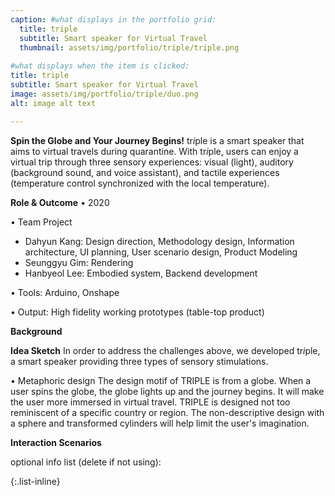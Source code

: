 ```yaml
---
caption: #what displays in the portfolio grid:
  title: triple
  subtitle: Smart speaker for Virtual Travel
  thumbnail: assets/img/portfolio/triple/triple.png
  
#what displays when the item is clicked:
title: triple
subtitle: Smart speaker for Virtual Travel
image: assets/img/portfolio/triple/duo.png
alt: image alt text

---
```

**Spin the Globe and Your Journey Begins!**
tr*i*ple is a smart speaker that aims to virtual travels during quarantine. With tr*i*ple, users can enjoy a virtual trip through three sensory experiences: visual (light), auditory (background sound, and voice assistant), and tactile experiences (temperature control synchronized with the local temperature). 

**Role & Outcome**
• 2020

• Team Project
- Dahyun Kang: Design direction, Methodology design, Information architecture, UI planning, User scenario design, Product Modeling
- Seunggyu Gim: Rendering
- Hanbyeol Lee: Embodied system, Backend development

• Tools: Arduino, Onshape

• Output: High fidelity working prototypes (table-top product)

**Background**

**Idea Sketch**
In order to address the challenges above, we developed tr*i*ple, a smart speaker providing three types of sensory stimulations.

• Metaphoric design
The design motif of TRIPLE is from a globe. When a user spins the globe, the globe lights up and the journey begins. It will make the user more immersed in virtual travel. TRIPLE is designed not too reminiscent of a specific country or region. The non-descriptive design with a sphere and transformed cylinders will help limit the user's imagination. 

**Interaction Scenarios**


optional info list (delete if not using):

{:.list-inline} 
